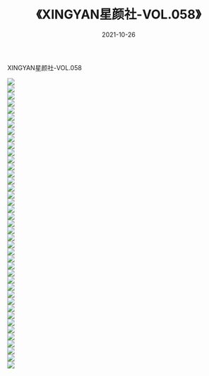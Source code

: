 ﻿---
layout: post
title:  《XINGYAN星颜社-VOL.058》
date:   2021-10-26
img: http://img.660000.xyz/Sharelink/网络美图/2021/XINGYAN星颜社-VOL.058/000.jpg
categories: [美女, 清纯, 唯美]
---

XINGYAN星颜社-VOL.058

  ![](http://img.660000.xyz/Sharelink/网络美图/2021/XINGYAN星颜社-VOL.058/001.jpg) <br> ![](http://img.660000.xyz/Sharelink/网络美图/2021/XINGYAN星颜社-VOL.058/002.jpg) <br> ![](http://img.660000.xyz/Sharelink/网络美图/2021/XINGYAN星颜社-VOL.058/003.jpg) <br> ![](http://img.660000.xyz/Sharelink/网络美图/2021/XINGYAN星颜社-VOL.058/004.jpg) <br> ![](http://img.660000.xyz/Sharelink/网络美图/2021/XINGYAN星颜社-VOL.058/005.jpg) <br> ![](http://img.660000.xyz/Sharelink/网络美图/2021/XINGYAN星颜社-VOL.058/006.jpg) <br> ![](http://img.660000.xyz/Sharelink/网络美图/2021/XINGYAN星颜社-VOL.058/007.jpg) <br> ![](http://img.660000.xyz/Sharelink/网络美图/2021/XINGYAN星颜社-VOL.058/008.jpg) <br> ![](http://img.660000.xyz/Sharelink/网络美图/2021/XINGYAN星颜社-VOL.058/009.jpg) <br> ![](http://img.660000.xyz/Sharelink/网络美图/2021/XINGYAN星颜社-VOL.058/010.jpg) <br> ![](http://img.660000.xyz/Sharelink/网络美图/2021/XINGYAN星颜社-VOL.058/011.jpg) <br> ![](http://img.660000.xyz/Sharelink/网络美图/2021/XINGYAN星颜社-VOL.058/012.jpg) <br> ![](http://img.660000.xyz/Sharelink/网络美图/2021/XINGYAN星颜社-VOL.058/013.jpg) <br> ![](http://img.660000.xyz/Sharelink/网络美图/2021/XINGYAN星颜社-VOL.058/014.jpg) <br> ![](http://img.660000.xyz/Sharelink/网络美图/2021/XINGYAN星颜社-VOL.058/015.jpg) <br> ![](http://img.660000.xyz/Sharelink/网络美图/2021/XINGYAN星颜社-VOL.058/016.jpg) <br> ![](http://img.660000.xyz/Sharelink/网络美图/2021/XINGYAN星颜社-VOL.058/017.jpg) <br> ![](http://img.660000.xyz/Sharelink/网络美图/2021/XINGYAN星颜社-VOL.058/018.jpg) <br> ![](http://img.660000.xyz/Sharelink/网络美图/2021/XINGYAN星颜社-VOL.058/019.jpg) <br> ![](http://img.660000.xyz/Sharelink/网络美图/2021/XINGYAN星颜社-VOL.058/020.jpg) <br> ![](http://img.660000.xyz/Sharelink/网络美图/2021/XINGYAN星颜社-VOL.058/021.jpg) <br> ![](http://img.660000.xyz/Sharelink/网络美图/2021/XINGYAN星颜社-VOL.058/022.jpg) <br> ![](http://img.660000.xyz/Sharelink/网络美图/2021/XINGYAN星颜社-VOL.058/023.jpg) <br> ![](http://img.660000.xyz/Sharelink/网络美图/2021/XINGYAN星颜社-VOL.058/024.jpg) <br> ![](http://img.660000.xyz/Sharelink/网络美图/2021/XINGYAN星颜社-VOL.058/025.jpg) <br> ![](http://img.660000.xyz/Sharelink/网络美图/2021/XINGYAN星颜社-VOL.058/026.jpg) <br> ![](http://img.660000.xyz/Sharelink/网络美图/2021/XINGYAN星颜社-VOL.058/027.jpg) <br> ![](http://img.660000.xyz/Sharelink/网络美图/2021/XINGYAN星颜社-VOL.058/028.jpg) <br> ![](http://img.660000.xyz/Sharelink/网络美图/2021/XINGYAN星颜社-VOL.058/029.jpg) <br> ![](http://img.660000.xyz/Sharelink/网络美图/2021/XINGYAN星颜社-VOL.058/030.jpg) <br> ![](http://img.660000.xyz/Sharelink/网络美图/2021/XINGYAN星颜社-VOL.058/031.jpg) <br> ![](http://img.660000.xyz/Sharelink/网络美图/2021/XINGYAN星颜社-VOL.058/032.jpg) <br> ![](http://img.660000.xyz/Sharelink/网络美图/2021/XINGYAN星颜社-VOL.058/033.jpg) <br> ![](http://img.660000.xyz/Sharelink/网络美图/2021/XINGYAN星颜社-VOL.058/034.jpg) <br> ![](http://img.660000.xyz/Sharelink/网络美图/2021/XINGYAN星颜社-VOL.058/035.jpg) <br> ![](http://img.660000.xyz/Sharelink/网络美图/2021/XINGYAN星颜社-VOL.058/036.jpg) <br> ![](http://img.660000.xyz/Sharelink/网络美图/2021/XINGYAN星颜社-VOL.058/037.jpg) <br> ![](http://img.660000.xyz/Sharelink/网络美图/2021/XINGYAN星颜社-VOL.058/038.jpg) <br> ![](http://img.660000.xyz/Sharelink/网络美图/2021/XINGYAN星颜社-VOL.058/039.jpg) <br> ![](http://img.660000.xyz/Sharelink/网络美图/2021/XINGYAN星颜社-VOL.058/040.jpg) <br> ![](http://img.660000.xyz/Sharelink/网络美图/2021/XINGYAN星颜社-VOL.058/041.jpg) <br>